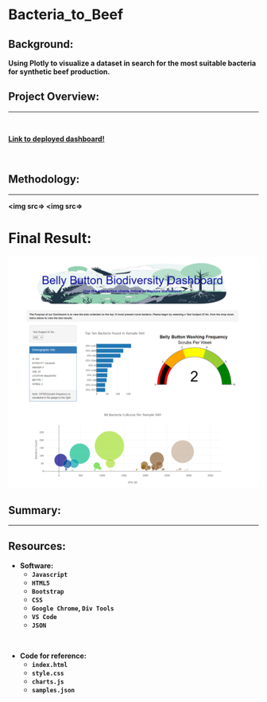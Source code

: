 # Bacteria_to_Beef

## Background: 

<b>

Using Plotly to visualize a dataset in search for the most suitable bacteria for synthetic beef production.

<b/>

## Project Overview:

<b>

--------------------------------------------------------


<br>

[Link to deployed dashboard!](https://brotherscodes.github.io/Biodiversity_with_Plotly/)

<b/>

<br>



## Methodology:

-----------------------------------------

<img src=>
<img src=>



# Final Result:

<p align=center>
<img src=Images/complete_dashboard.png>


## Summary:

--------------------------------------------


## Resources:

- Software:
    - `Javascript`
    - `HTML5`
    - `Bootstrap`
    - `CSS`
    - `Google Chrome`, `Div Tools`
    - `VS Code`
    - `JSON`

<br>

- Code for reference:
    - `index.html`
    - `style.css`
    - `charts.js`
    - `samples.json`

<br>